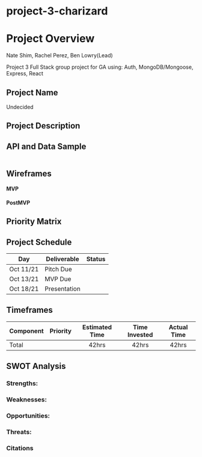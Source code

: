# project-3-charizard


# Project Overview
Nate Shim, Rachel Perez, Ben Lowry(Lead)

Project 3 Full Stack group project for GA using: Auth, MongoDB/Mongoose, Express, React

## Project Name

Undecided

## Project Description



## API and Data Sample




```

```

## Wireframes


#### MVP



#### PostMVP



## Priority Matrix

## Project Schedule

| Day        | Deliverable                                   | Status   |
| ---------- | --------------------------------------------- | -------- |
| Oct 11/21  | Pitch Due                                     |          |
| Oct 13/21  | MVP Due                                       |          |
| Oct 18/21  | Presentation                                  |          |
## Timeframes

| Component                     | Priority | Estimated Time | Time Invested | Actual Time |
| ----------------------------- | :------: | :------------: | :-----------: | :---------: |
| Total                         |          |     42hrs      |     42hrs     |    42hrs    |

## SWOT Analysis

### Strengths:



### Weaknesses:


### Opportunities:


### Threats:



### Citations
